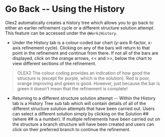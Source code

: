 # Go Back -- Using the History
Olex2 automatically creates a history tree which allows you to go back to either an earlier refinement cycle or a different structure solution attempt. This feature can be accessed under the `@Work|History`.

- Under the History tab is a colour-coded bar chart (y-axis R-factor, x-axis refinement cycle). Clicking on any of the bars will return to that point in the refinement and continue from there. If not all of the bars are displayed, click on the orange arrows, << and >>, below the chart to view different sections of the refinement.

>OLEX2 The colour coding provides an indication of how good the structure is (except for purple, which is the solution). Red is poor, orange improving and green is good. However, just because the bar is green it doesn't mean that the refinement is complete!

- Returning to a different structure solution attempt -- Within the History tab is a History Tree sub tab which will contain details of all of the different structure solution attempts that have been carried out. Users can select a different solution simply by clicking on the Solution ## (where ## is a number). If multiple refinements have been carried out on the structure a branch structure will have been created and users can click on their preferred branch to continue the refinement.
